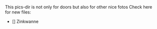 This pics-dir is not only for doors but also for other nice fotos
Check here for new files:
* [] Zinkwanne
